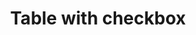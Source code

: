 ---
title: Table with checkbox
category: Application
paid: true
isActive: true
ltr: {"vue":{"vueTail":[],"vueCss":[]},"preview":"function App() {\n  const tableItems = [{\n    name: \"Liam James\",\n    email: \"liamjames@example.com\",\n    position: \"Software engineer\",\n    salary: \"$100K\"\n  }, {\n    name: \"Olivia Emma\",\n    email: \"oliviaemma@example.com\",\n    position: \"Product designer\",\n    salary: \"$90K\"\n  }, {\n    name: \"William Benjamin\",\n    email: \"william.benjamin@example.com\",\n    position: \"Front-end developer\",\n    salary: \"$80K\"\n  }, {\n    name: \"Henry Theodore\",\n    email: \"henrytheodore@example.com\",\n    position: \"Laravel engineer\",\n    salary: \"$120K\"\n  }, {\n    name: \"Amelia Elijah\",\n    email: \"amelia.elijah@example.com\",\n    position: \"Open source manager\",\n    salary: \"$75K\"\n  }];\n  const [areAllChecked, setAllChecked] = React.useState(false);\n  let [checkboxItems, setCheckboxItem] = React.useState({});\n\n  // set or unset all checkbox items\n  const handleCheckboxItems = () => {\n    setAllChecked(!areAllChecked);\n    tableItems.forEach((item, idx) => {\n      checkboxItems[`checkbox${idx}`] = !areAllChecked;\n      setCheckboxItem({\n        ...checkboxItems\n      });\n    });\n  };\n\n  // Update checked value\n  const handleCheckboxChange = (e, idx) => {\n    setAllChecked(false);\n    setCheckboxItem({\n      ...checkboxItems,\n      [`checkbox${idx}`]: e.target.checked\n    });\n  };\n  React.useEffect(() => {\n    // Set properties with false value\n    tableItems.forEach((item, idx) => {\n      checkboxItems[`checkbox${idx}`] = false;\n      setCheckboxItem({\n        ...checkboxItems\n      });\n    });\n  }, []);\n  React.useEffect(() => {\n    // Check if all checkbox items are checked and update setAllChecked state\n    const checkboxItemsVal = Object.values(checkboxItems);\n    const checkedItems = checkboxItemsVal.filter(item => item == true);\n    if (checkedItems.length == tableItems.length) setAllChecked(true);\n  }, [checkboxItems]);\n  return /*#__PURE__*/React.createElement(\"div\", {\n    className: \"max-w-screen-xl mx-auto px-4 py-16 md:px-8\"\n  }, /*#__PURE__*/React.createElement(\"div\", {\n    className: \"items-start justify-between md:flex\"\n  }, /*#__PURE__*/React.createElement(\"div\", {\n    className: \"max-w-lg\"\n  }, /*#__PURE__*/React.createElement(\"h3\", {\n    className: \"text-gray-800 text-xl font-bold sm:text-2xl\"\n  }, \"Team members\"), /*#__PURE__*/React.createElement(\"p\", {\n    className: \"text-gray-600 mt-2\"\n  }, \"Lorem Ipsum is simply dummy text of the printing and typesetting industry.\")), /*#__PURE__*/React.createElement(\"div\", {\n    className: \"mt-3 md:mt-0\"\n  }, /*#__PURE__*/React.createElement(\"a\", {\n    href: \"javascript:void(0)\",\n    className: \"inline-block px-4 py-2 text-white duration-150 font-medium bg-indigo-600 rounded-lg hover:bg-indigo-500 active:bg-indigo-700 md:text-sm\"\n  }, \"Add member\"))), /*#__PURE__*/React.createElement(\"div\", {\n    className: \"mt-12 shadow-sm border rounded-lg overflow-x-auto\"\n  }, /*#__PURE__*/React.createElement(\"table\", {\n    className: \"w-full table-auto text-sm text-left\"\n  }, /*#__PURE__*/React.createElement(\"thead\", {\n    className: \"text-gray-600 font-medium border-b\"\n  }, /*#__PURE__*/React.createElement(\"tr\", null, /*#__PURE__*/React.createElement(\"th\", {\n    className: \"py-3 px-6 flex items-center gap-x-4\"\n  }, /*#__PURE__*/React.createElement(\"div\", null, /*#__PURE__*/React.createElement(\"input\", {\n    type: \"checkbox\",\n    id: \"checkbox-all-items\",\n    className: \"checkbox-item peer hidden\",\n    checked: areAllChecked,\n    onChange: handleCheckboxItems\n  }), /*#__PURE__*/React.createElement(\"label\", {\n    htmlFor: \"checkbox-all-items\",\n    className: \"relative flex w-5 h-5 bg-white peer-checked:bg-indigo-600 rounded-md border ring-offset-2 ring-indigo-600 duration-150 peer-active:ring cursor-pointer after:absolute after:inset-x-0 after:top-[3px] after:m-auto after:w-1.5 after:h-2.5 after:border-r-2 after:border-b-2 after:border-white after:rotate-45\"\n  })), \"Username\"), /*#__PURE__*/React.createElement(\"th\", {\n    className: \"py-3 px-6\"\n  }, \"Email\"), /*#__PURE__*/React.createElement(\"th\", {\n    className: \"py-3 px-6\"\n  }, \"Position\"), /*#__PURE__*/React.createElement(\"th\", {\n    className: \"py-3 px-6\"\n  }, \"Salary\"), /*#__PURE__*/React.createElement(\"th\", {\n    className: \"py-3 px-6\"\n  }))), /*#__PURE__*/React.createElement(\"tbody\", {\n    className: \"text-gray-600 divide-y\"\n  }, tableItems.map((item, idx) => /*#__PURE__*/React.createElement(\"tr\", {\n    key: idx,\n    className: \"odd:bg-gray-50 even:bg-white\"\n  }, /*#__PURE__*/React.createElement(\"td\", {\n    className: \"px-6 py-4 whitespace-nowrap flex items-center gap-x-4\"\n  }, /*#__PURE__*/React.createElement(\"div\", null, /*#__PURE__*/React.createElement(\"input\", {\n    type: \"checkbox\",\n    id: `checkbox-${idx}`,\n    name: `checkbox-${idx}`,\n    className: \"checkbox-item peer hidden\",\n    checked: checkboxItems[`checkbox${idx}`],\n    onChange: e => handleCheckboxChange(e, idx)\n  }), /*#__PURE__*/React.createElement(\"label\", {\n    htmlFor: `checkbox-${idx}`,\n    className: \"relative flex w-5 h-5 bg-white peer-checked:bg-indigo-600 rounded-md border ring-offset-2 ring-indigo-600 duration-150 peer-active:ring cursor-pointer after:absolute after:inset-x-0 after:top-[3px] after:m-auto after:w-1.5 after:h-2.5 after:border-r-2 after:border-b-2 after:border-white after:rotate-45\"\n  })), item.name), /*#__PURE__*/React.createElement(\"td\", {\n    className: \"px-6 py-4 whitespace-nowrap\"\n  }, item.email), /*#__PURE__*/React.createElement(\"td\", {\n    className: \"px-6 py-4 whitespace-nowrap\"\n  }, item.position), /*#__PURE__*/React.createElement(\"td\", {\n    className: \"px-6 py-4 whitespace-nowrap\"\n  }, item.salary), /*#__PURE__*/React.createElement(\"td\", {\n    className: \"text-right px-6 whitespace-nowrap\"\n  }, /*#__PURE__*/React.createElement(\"a\", {\n    href: \"javascript:void()\",\n    className: \"py-2 px-3 font-medium text-indigo-600 hover:text-indigo-500 duration-150 hover:bg-gray-50 rounded-lg\"\n  }, \"Edit\"), /*#__PURE__*/React.createElement(\"button\", {\n    href: \"javascript:void()\",\n    className: \"py-2 leading-none px-3 font-medium text-red-600 hover:text-red-500 duration-150 hover:bg-gray-50 rounded-lg\"\n  }, \"Delete\"))))))));\n}","react":{"jsxTail":[{"code":"import { useEffect, useState } from \"react\"\n\nexport default () => {\n\n    const tableItems = [\n        {\n            name: \"Liam James\",\n            email: \"liamjames@example.com\",\n            position: \"Software engineer\",\n            salary: \"$100K\"\n        },\n        {\n            name: \"Olivia Emma\",\n            email: \"oliviaemma@example.com\",\n            position: \"Product designer\",\n            salary: \"$90K\"\n        },\n        {\n            name: \"William Benjamin\",\n            email: \"william.benjamin@example.com\",\n            position: \"Front-end developer\",\n            salary: \"$80K\"\n        },\n        {\n            name: \"Henry Theodore\",\n            email: \"henrytheodore@example.com\",\n            position: \"Laravel engineer\",\n            salary: \"$120K\"\n        },\n        {\n            name: \"Amelia Elijah\",\n            email: \"amelia.elijah@example.com\",\n            position: \"Open source manager\",\n            salary: \"$75K\"\n        },\n    ]\n\n    const [areAllChecked, setAllChecked] = useState(false)\n    let [checkboxItems, setCheckboxItem] = useState({})\n\n    // set or unset all checkbox items\n    const handleCheckboxItems = () => {\n        setAllChecked(!areAllChecked)\n        tableItems.forEach((item, idx) => {\n            checkboxItems[`checkbox${idx}`] = !areAllChecked\n            setCheckboxItem({ ...checkboxItems })\n        })\n    }\n\n    // Update checked value\n    const handleCheckboxChange = (e, idx) => {\n        setAllChecked(false)\n        setCheckboxItem({ ...checkboxItems, [`checkbox${idx}`]: e.target.checked })\n    }\n\n    useEffect(() => {\n        // Set properties with false value\n        tableItems.forEach((item, idx) => {\n            checkboxItems[`checkbox${idx}`] = false\n            setCheckboxItem({ ...checkboxItems })\n        })\n    }, [])\n\n    useEffect(() => {\n        // Check if all checkbox items are checked and update setAllChecked state\n        const checkboxItemsVal = Object.values(checkboxItems)\n        const checkedItems = checkboxItemsVal.filter(item => item == true)\n        if (checkedItems.length == tableItems.length) setAllChecked(true)\n    }, [checkboxItems])\n\n    return (\n        <div className=\"max-w-screen-xl mx-auto px-4 md:px-8\">\n            <div className=\"items-start justify-between md:flex\">\n                <div className=\"max-w-lg\">\n                    <h3 className=\"text-gray-800 text-xl font-bold sm:text-2xl\">\n                        Team members\n                    </h3>\n                    <p className=\"text-gray-600 mt-2\">\n                        Lorem Ipsum is simply dummy text of the printing and typesetting industry.\n                    </p>\n                </div>\n                <div className=\"mt-3 md:mt-0\">\n                    <a\n                        href=\"javascript:void(0)\"\n                        className=\"inline-block px-4 py-2 text-white duration-150 font-medium bg-indigo-600 rounded-lg hover:bg-indigo-500 active:bg-indigo-700 md:text-sm\"\n                    >\n                        Add member\n                    </a>\n                </div>\n            </div>\n            <div className=\"mt-12 shadow-sm border rounded-lg overflow-x-auto\">\n                <table className=\"w-full table-auto text-sm text-left\">\n                    <thead className=\"text-gray-600 font-medium border-b\">\n                        <tr>\n                            <th className=\"py-3 px-6 flex items-center gap-x-4\">\n                                <div>\n                                    <input type=\"checkbox\" id=\"checkbox-all-items\" className=\"checkbox-item peer hidden\"\n                                        checked={areAllChecked}\n                                        onChange={handleCheckboxItems}\n                                    />\n                                    <label\n                                        htmlFor=\"checkbox-all-items\"\n                                        className=\"relative flex w-5 h-5 bg-white peer-checked:bg-indigo-600 rounded-md border ring-offset-2 ring-indigo-600 duration-150 peer-active:ring cursor-pointer after:absolute after:inset-x-0 after:top-[3px] after:m-auto after:w-1.5 after:h-2.5 after:border-r-2 after:border-b-2 after:border-white after:rotate-45\"\n                                    >\n                                    </label>\n                                </div>\n                                Username\n                            </th>\n                            <th className=\"py-3 px-6\">Email</th>\n                            <th className=\"py-3 px-6\">Position</th>\n                            <th className=\"py-3 px-6\">Salary</th>\n                            <th className=\"py-3 px-6\"></th>\n\n                        </tr>\n                    </thead>\n                    <tbody className=\"text-gray-600 divide-y\">\n                        {\n                            tableItems.map((item, idx) => (\n                                <tr key={idx} className=\"odd:bg-gray-50 even:bg-white\">\n                                    <td className=\"px-6 py-4 whitespace-nowrap flex items-center gap-x-4\">\n                                        <div>\n                                            <input type=\"checkbox\" id={`checkbox-${idx}`} name={`checkbox-${idx}`} className=\"checkbox-item peer hidden\"\n                                                checked={checkboxItems[`checkbox${idx}`]}\n                                                onChange={(e) => handleCheckboxChange(e, idx)}\n                                            />\n                                            <label\n                                                htmlFor={`checkbox-${idx}`}\n                                                className=\"relative flex w-5 h-5 bg-white peer-checked:bg-indigo-600 rounded-md border ring-offset-2 ring-indigo-600 duration-150 peer-active:ring cursor-pointer after:absolute after:inset-x-0 after:top-[3px] after:m-auto after:w-1.5 after:h-2.5 after:border-r-2 after:border-b-2 after:border-white after:rotate-45\"\n                                            >\n                                            </label>\n                                        </div>\n                                        {item.name}\n                                    </td>\n                                    <td className=\"px-6 py-4 whitespace-nowrap\">{item.email}</td>\n                                    <td className=\"px-6 py-4 whitespace-nowrap\">{item.position}</td>\n                                    <td className=\"px-6 py-4 whitespace-nowrap\">{item.salary}</td>\n                                    <td className=\"text-right px-6 whitespace-nowrap\">\n                                        <a href=\"javascript:void()\" className=\"py-2 px-3 font-medium text-indigo-600 hover:text-indigo-500 duration-150 hover:bg-gray-50 rounded-lg\">\n                                            Edit\n                                        </a>\n                                        <button href=\"javascript:void()\" className=\"py-2 leading-none px-3 font-medium text-red-600 hover:text-red-500 duration-150 hover:bg-gray-50 rounded-lg\">\n                                            Delete\n                                        </button>\n                                    </td>\n                                </tr>\n                            ))\n                        }\n                    </tbody>\n                </table>\n            </div>\n        </div>\n    )\n}","label":"App.jsx"}],"jsxCss":[]}}
rtl: {"preview":"function App() {\n  const tableItems = [{\n    name: \"ليام جيمس\",\n    email: \"liamjames@example.com\",\n    position: \"مهندس برمجيات\",\n    salary: \"$100K\"\n  }, {\n    name: \"أوليفيا إيما\",\n    email: \"oliviaemma@example.com\",\n    position: \"مصمم المنتج\",\n    salary: \"$90K\"\n  }, {\n    name: \"وليام بنيامين\",\n    email: \"william.benjamin@example.com\",\n    position: \"مطور الواجهة الأمامية\",\n    salary: \"$80K\"\n  }, {\n    name: \"هنري ثيودور\",\n    email: \"henrytheodore@example.com\",\n    position: \"مهندس Laravel\",\n    salary: \"$120K\"\n  }, {\n    name: \"اميليا ايليا\",\n    email: \"amelia.elijah@example.com\",\n    position: \"مدير Open source\",\n    salary: \"$75K\"\n  }];\n  const [areAllChecked, setAllChecked] = React.useState(false);\n  let [checkboxItems, setCheckboxItem] = React.useState({});\n\n  // set or unset all checkbox items\n  const handleCheckboxItems = () => {\n    setAllChecked(!areAllChecked);\n    tableItems.forEach((item, idx) => {\n      checkboxItems[`checkbox${idx}`] = !areAllChecked;\n      setCheckboxItem({\n        ...checkboxItems\n      });\n    });\n  };\n\n  // Update checked value\n  const handleCheckboxChange = (e, idx) => {\n    setAllChecked(false);\n    setCheckboxItem({\n      ...checkboxItems,\n      [`checkbox${idx}`]: e.target.checked\n    });\n  };\n  React.useEffect(() => {\n    // Set properties with false value\n    tableItems.forEach((item, idx) => {\n      checkboxItems[`checkbox${idx}`] = false;\n      setCheckboxItem({\n        ...checkboxItems\n      });\n    });\n  }, []);\n  React.useEffect(() => {\n    // Check if all checkbox items are checked and update setAllChecked state\n    const checkboxItemsVal = Object.values(checkboxItems);\n    const checkedItems = checkboxItemsVal.filter(item => item == true);\n    if (checkedItems.length == tableItems.length) setAllChecked(true);\n  }, [checkboxItems]);\n  return /*#__PURE__*/React.createElement(\"div\", {\n    className: \"max-w-screen-xl mx-auto px-4 py-16 md:px-8\"\n  }, /*#__PURE__*/React.createElement(\"div\", {\n    className: \"items-start justify-between md:flex\"\n  }, /*#__PURE__*/React.createElement(\"div\", {\n    className: \"max-w-lg\"\n  }, /*#__PURE__*/React.createElement(\"h3\", {\n    className: \"text-gray-800 text-xl font-bold sm:text-2xl\"\n  }, \"\\u0623\\u0639\\u0636\\u0627\\u0621 \\u0627\\u0644\\u0641\\u0631\\u064A\\u0642\"), /*#__PURE__*/React.createElement(\"p\", {\n    className: \"text-gray-600 mt-2\"\n  }, \"\\u0644\\u0648\\u0631\\u064A\\u0645 \\u0625\\u064A\\u0628\\u0633\\u0648\\u0645 \\u0647\\u0648 \\u0628\\u0628\\u0633\\u0627\\u0637\\u0629 \\u0646\\u0635 \\u0634\\u0643\\u0644\\u064A \\u064A\\u0633\\u062A\\u062E\\u062F\\u0645 \\u0641\\u064A \\u0635\\u0646\\u0627\\u0639\\u0629 \\u0627\\u0644\\u0637\\u0628\\u0627\\u0639\\u0629 \\u0648\\u0627\\u0644\\u062A\\u0646\\u0636\\u064A\\u062F.\")), /*#__PURE__*/React.createElement(\"div\", {\n    className: \"mt-3 md:mt-0\"\n  }, /*#__PURE__*/React.createElement(\"a\", {\n    href: \"javascript:void(0)\",\n    className: \"inline-block px-4 py-2 text-white duration-150 font-medium bg-indigo-600 rounded-lg hover:bg-indigo-500 active:bg-indigo-700 md:text-sm\"\n  }, \"\\u0627\\u0636\\u0627\\u0641\\u0629 \\u0639\\u0636\\u0648\"))), /*#__PURE__*/React.createElement(\"div\", {\n    className: \"mt-12 shadow-sm border rounded-lg overflow-x-auto\"\n  }, /*#__PURE__*/React.createElement(\"table\", {\n    className: \"w-full table-auto text-sm text-right\"\n  }, /*#__PURE__*/React.createElement(\"thead\", {\n    className: \"text-gray-600 font-medium border-b\"\n  }, /*#__PURE__*/React.createElement(\"tr\", null, /*#__PURE__*/React.createElement(\"th\", {\n    className: \"py-3 px-6 flex items-center gap-x-4\"\n  }, /*#__PURE__*/React.createElement(\"div\", null, /*#__PURE__*/React.createElement(\"input\", {\n    type: \"checkbox\",\n    id: \"checkbox-all-items\",\n    className: \"checkbox-item peer hidden\",\n    checked: areAllChecked,\n    onChange: handleCheckboxItems\n  }), /*#__PURE__*/React.createElement(\"label\", {\n    htmlFor: \"checkbox-all-items\",\n    className: \"relative flex w-5 h-5 bg-white peer-checked:bg-indigo-600 rounded-md border ring-offset-2 ring-indigo-600 duration-150 peer-active:ring cursor-pointer after:absolute after:inset-x-0 after:top-[3px] after:m-auto after:w-1.5 after:h-2.5 after:border-r-2 after:border-b-2 after:border-white after:rotate-45\"\n  })), \"\\u0627\\u0644\\u0627\\u0633\\u0645\"), /*#__PURE__*/React.createElement(\"th\", {\n    className: \"py-3 px-6\"\n  }, \"\\u0627\\u0644\\u0628\\u0631\\u064A\\u062F \\u0627\\u0644\\u0627\\u0644\\u0643\\u062A\\u0631\\u0648\\u0646\\u064A\"), /*#__PURE__*/React.createElement(\"th\", {\n    className: \"py-3 px-6\"\n  }, \"\\u0627\\u0644\\u0645\\u0646\\u0635\\u0628\"), /*#__PURE__*/React.createElement(\"th\", {\n    className: \"py-3 px-6\"\n  }, \"\\u0627\\u0644\\u0631\\u0627\\u062A\\u0628\"), /*#__PURE__*/React.createElement(\"th\", {\n    className: \"py-3 px-6\"\n  }))), /*#__PURE__*/React.createElement(\"tbody\", {\n    className: \"text-gray-600 divide-y\"\n  }, tableItems.map((item, idx) => /*#__PURE__*/React.createElement(\"tr\", {\n    key: idx,\n    className: \"odd:bg-gray-50 even:bg-white\"\n  }, /*#__PURE__*/React.createElement(\"td\", {\n    className: \"px-6 py-4 whitespace-nowrap flex items-center gap-x-4\"\n  }, /*#__PURE__*/React.createElement(\"div\", null, /*#__PURE__*/React.createElement(\"input\", {\n    type: \"checkbox\",\n    id: `checkbox-${idx}`,\n    name: `checkbox-${idx}`,\n    className: \"checkbox-item peer hidden\",\n    checked: checkboxItems[`checkbox${idx}`],\n    onChange: e => handleCheckboxChange(e, idx)\n  }), /*#__PURE__*/React.createElement(\"label\", {\n    htmlFor: `checkbox-${idx}`,\n    className: \"relative flex w-5 h-5 bg-white peer-checked:bg-indigo-600 rounded-md border ring-offset-2 ring-indigo-600 duration-150 peer-active:ring cursor-pointer after:absolute after:inset-x-0 after:top-[3px] after:m-auto after:w-1.5 after:h-2.5 after:border-r-2 after:border-b-2 after:border-white after:rotate-45\"\n  })), item.name), /*#__PURE__*/React.createElement(\"td\", {\n    className: \"px-6 py-4 whitespace-nowrap\"\n  }, item.email), /*#__PURE__*/React.createElement(\"td\", {\n    className: \"px-6 py-4 whitespace-nowrap\"\n  }, item.position), /*#__PURE__*/React.createElement(\"td\", {\n    className: \"px-6 py-4 whitespace-nowrap\"\n  }, item.salary), /*#__PURE__*/React.createElement(\"td\", {\n    className: \"text-right px-6 whitespace-nowrap\"\n  }, /*#__PURE__*/React.createElement(\"a\", {\n    href: \"javascript:void()\",\n    className: \"py-2 px-3 font-medium text-indigo-600 hover:text-indigo-500 duration-150 hover:bg-gray-50 rounded-lg\"\n  }, \"\\u062A\\u0639\\u062F\\u064A\\u0644\"), /*#__PURE__*/React.createElement(\"button\", {\n    href: \"javascript:void()\",\n    className: \"py-2 leading-none px-3 font-medium text-red-600 hover:text-red-500 duration-150 hover:bg-gray-50 rounded-lg\"\n  }, \"\\u062D\\u0630\\u0641\"))))))));\n}","react":{"jsxCss":[],"jsxTail":[{"code":"import { useEffect, useState } from \"react\"\n\nexport default () => {\n\n    const tableItems = [\n        {\n            name: \"ليام جيمس\",\n            email: \"liamjames@example.com\",\n            position: \"مهندس برمجيات\",\n            salary: \"$100K\"\n        },\n        {\n            name: \"أوليفيا إيما\",\n            email: \"oliviaemma@example.com\",\n            position: \"مصمم المنتج\",\n            salary: \"$90K\"\n        },\n        {\n            name: \"وليام بنيامين\",\n            email: \"william.benjamin@example.com\",\n            position: \"مطور الواجهة الأمامية\",\n            salary: \"$80K\"\n        },\n        {\n            name: \"هنري ثيودور\",\n            email: \"henrytheodore@example.com\",\n            position: \"مهندس Laravel\",\n            salary: \"$120K\"\n        },\n        {\n            name: \"اميليا ايليا\",\n            email: \"amelia.elijah@example.com\",\n            position: \"مدير Open source\",\n            salary: \"$75K\"\n        },\n    ]\n\n    const [areAllChecked, setAllChecked] = useState(false)\n    let [checkboxItems, setCheckboxItem] = useState({})\n\n    // set or unset all checkbox items\n    const handleCheckboxItems = () => {\n        setAllChecked(!areAllChecked)\n        tableItems.forEach((item, idx) => {\n            checkboxItems[`checkbox${idx}`] = !areAllChecked\n            setCheckboxItem({ ...checkboxItems })\n        })\n    }\n\n    // Update checked value\n    const handleCheckboxChange = (e, idx) => {\n        setAllChecked(false)\n        setCheckboxItem({ ...checkboxItems, [`checkbox${idx}`]: e.target.checked })\n    }\n\n    useEffect(() => {\n        // Set properties with false value\n        tableItems.forEach((item, idx) => {\n            checkboxItems[`checkbox${idx}`] = false\n            setCheckboxItem({ ...checkboxItems })\n        })\n    }, [])\n\n    useEffect(() => {\n        // Check if all checkbox items are checked and update setAllChecked state\n        const checkboxItemsVal = Object.values(checkboxItems)\n        const checkedItems = checkboxItemsVal.filter(item => item == true)\n        if (checkedItems.length == tableItems.length) setAllChecked(true)\n    }, [checkboxItems])\n\n    return (\n        <div className=\"max-w-screen-xl mx-auto px-4 md:px-8\">\n            <div className=\"items-start justify-between md:flex\">\n                <div className=\"max-w-lg\">\n                    <h3 className=\"text-gray-800 text-xl font-bold sm:text-2xl\">\n                        أعضاء الفريق\n                    </h3>\n                    <p className=\"text-gray-600 mt-2\">\n                        لوريم إيبسوم هو ببساطة نص شكلي يستخدم في صناعة الطباعة والتنضيد.\n                    </p>\n                </div>\n                <div className=\"mt-3 md:mt-0\">\n                    <a\n                        href=\"javascript:void(0)\"\n                        className=\"inline-block px-4 py-2 text-white duration-150 font-medium bg-indigo-600 rounded-lg hover:bg-indigo-500 active:bg-indigo-700 md:text-sm\"\n                    >\n                        اضافة عضو\n                    </a>\n                </div>\n            </div>\n            <div className=\"mt-12 shadow-sm border rounded-lg overflow-x-auto\">\n                <table className=\"w-full table-auto text-sm text-right\">\n                    <thead className=\"text-gray-600 font-medium border-b\">\n                        <tr>\n                            <th className=\"py-3 px-6 flex items-center gap-x-4\">\n                                <div>\n                                    <input type=\"checkbox\" id=\"checkbox-all-items\" className=\"checkbox-item peer hidden\"\n                                        checked={areAllChecked}\n                                        onChange={handleCheckboxItems}\n                                    />\n                                    <label\n                                        htmlFor=\"checkbox-all-items\"\n                                        className=\"relative flex w-5 h-5 bg-white peer-checked:bg-indigo-600 rounded-md border ring-offset-2 ring-indigo-600 duration-150 peer-active:ring cursor-pointer after:absolute after:inset-x-0 after:top-[3px] after:m-auto after:w-1.5 after:h-2.5 after:border-r-2 after:border-b-2 after:border-white after:rotate-45\"\n                                    >\n                                    </label>\n                                </div>\n                                الاسم\n                            </th>\n                            <th className=\"py-3 px-6\">البريد الالكتروني</th>\n                            <th className=\"py-3 px-6\">المنصب</th>\n                            <th className=\"py-3 px-6\">الراتب</th>\n                            <th className=\"py-3 px-6\"></th>\n\n                        </tr>\n                    </thead>\n                    <tbody className=\"text-gray-600 divide-y\">\n                        {\n                            tableItems.map((item, idx) => (\n                                <tr key={idx} className=\"odd:bg-gray-50 even:bg-white\">\n                                    <td className=\"px-6 py-4 whitespace-nowrap flex items-center gap-x-4\">\n                                        <div>\n                                            <input type=\"checkbox\" id={`checkbox-${idx}`} name={`checkbox-${idx}`} className=\"checkbox-item peer hidden\"\n                                                checked={checkboxItems[`checkbox${idx}`]}\n                                                onChange={(e) => handleCheckboxChange(e, idx)}\n                                            />\n                                            <label\n                                                htmlFor={`checkbox-${idx}`}\n                                                className=\"relative flex w-5 h-5 bg-white peer-checked:bg-indigo-600 rounded-md border ring-offset-2 ring-indigo-600 duration-150 peer-active:ring cursor-pointer after:absolute after:inset-x-0 after:top-[3px] after:m-auto after:w-1.5 after:h-2.5 after:border-r-2 after:border-b-2 after:border-white after:rotate-45\"\n                                            >\n                                            </label>\n                                        </div>\n                                        {item.name}\n                                    </td>\n                                    <td className=\"px-6 py-4 whitespace-nowrap\">{item.email}</td>\n                                    <td className=\"px-6 py-4 whitespace-nowrap\">{item.position}</td>\n                                    <td className=\"px-6 py-4 whitespace-nowrap\">{item.salary}</td>\n                                    <td className=\"text-right px-6 whitespace-nowrap\">\n                                        <a href=\"javascript:void()\" className=\"py-2 px-3 font-medium text-indigo-600 hover:text-indigo-500 duration-150 hover:bg-gray-50 rounded-lg\">\n                                            تعديل\n                                        </a>\n                                        <button href=\"javascript:void()\" className=\"py-2 leading-none px-3 font-medium text-red-600 hover:text-red-500 duration-150 hover:bg-gray-50 rounded-lg\">\n                                            حذف\n                                        </button>\n                                    </td>\n                                </tr>\n                            ))\n                        }\n                    </tbody>\n                </table>\n            </div>\n        </div>\n    )\n}","label":"App.jsx"}]},"vue":{"vueCss":[],"vueTail":[]}}
slug: /tables
id: e102cc33-93d0-4df3-b1bb-9513f502a160
created_at: 1668952310953
---